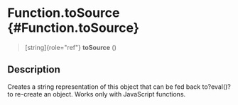 Function.toSource {#Function.toSource}
=================

> [string]{role="ref"} **toSource** ()

Description
-----------

Creates a string representation of this object that can be fed back
to?eval()?to re-create an object. Works only with JavaScript functions.
